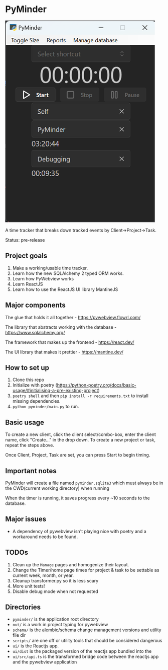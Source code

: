 PyMinder
========

![Fullsize of timer app](./imgs/full_size.png)

A time tracker that breaks down tracked events by Client->Project->Task.

Status: pre-release

## Project goals

1. Make a working/usable time tracker.
2. Learn how the new SQLAlchemy 2 typed ORM works.
3. Learn how PyWebview works
4. Learn ReactJS
5. Learn how to use the ReactJS UI library MantineJS


## Major components

The glue that holds it all together - 
https://pywebview.flowrl.com/

The library that abstracts working with the database - https://www.sqlalchemy.org/

The framework that makes up the frontend - https://react.dev/

The UI library that makes it prettier - https://mantine.dev/

## How to set up

1. Clone this repo
2. Initialize with poetry (https://python-poetry.org/docs/basic-usage/#initialising-a-pre-existing-project)
3. `poetry shell` and then `pip install -r requirements.txt` to install missing dependencies.
4. `python pyminder/main.py` to run.

## Basic usage

To create a new client, click the client select/combo-box, enter the client name, click "Create..." in the drop down.
To create a new project or task, repeat the steps above.

Once Client, Project, Task are set, you can press Start to begin timing.



## Important notes

PyMinder will create a file named `pyminder.sqlite3` which must always be in the 
CWD(current working directory) when running

When the timer is running, it saves progress every ~10 seconds to the database.


## Major issues

* A dependency of pywebview isn't playing nice with poetry and a workaround needs to be found. 


## TODOs

1. Clean up the `Manage` pages and homogenize their layout.
2. Change the Timer/home page times for project & task to be settable as current week, month, or year.
3. Cleanup transformer.py so it is less scary
4. More unit tests!
5. Disable debug mode when not requested


## Directories

- `pyminder/` is the application root directory
- `out/` is a work in project typing for pywebview
- `schema/` is the alembic/schema change management versions and utility file dir
- `scripts/` are one off or utility tools that should be considered dangerous
- `ui/` is the Reactjs app.
- `ui/dist` is the packaged version of the reactjs app bundled into the
- `ui/src/api.ts` is the transformed bridge code between the reactjs app and the pywebview application

